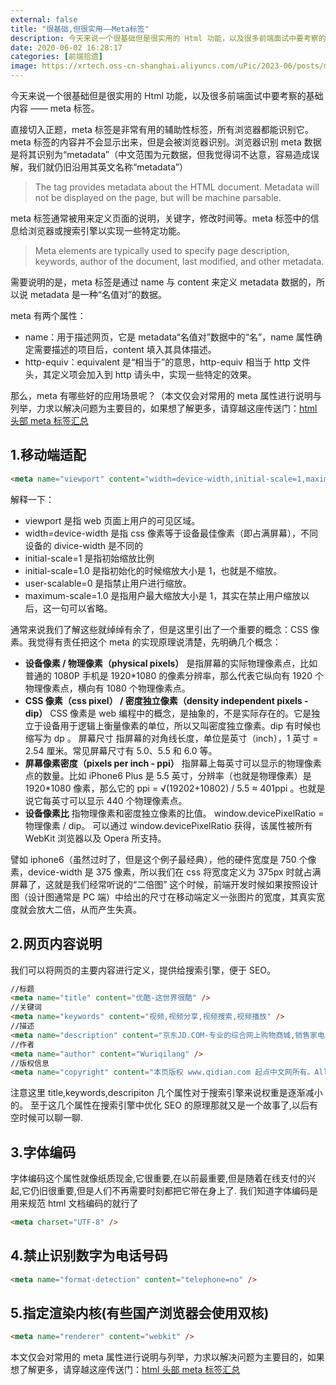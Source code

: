 ```yaml
---
external: false
title: "很基础,但很实用——Meta标签"
description: 今天来说一个很基础但是很实用的 Html 功能，以及很多前端面试中要考察的基础内容 —— meta 标签。
date: 2020-06-02 16:28:17
categories: [前端拾遗]
image: https://xrtech.oss-cn-shanghai.aliyuncs.com/uPic/2023-06/posts/meta.jpg
---
```


今天来说一个很基础但是很实用的 Html 功能，以及很多前端面试中要考察的基础内容 —— meta 标签。

直接切入正题，meta 标签是非常有用的辅助性标签，所有浏览器都能识别它。meta 标签的内容并不会显示出来，但是会被浏览器识别。浏览器识别 meta 数据是将其识别为“metadata”（中文范围为元数据，但我觉得词不达意，容易造成误解，我们就仍旧沿用其英文名称“metadata”）

> The <meta> tag provides metadata about the HTML document. Metadata will not be displayed on the page, but will be machine parsable.

meta 标签通常被用来定义页面的说明，关键字，修改时间等。meta 标签中的信息给浏览器或搜索引擎以实现一些特定功能。

> Meta elements are typically used to specify page description, keywords, author of the document, last modified, and other metadata.

需要说明的是，meta 标签是通过 name 与 content 来定义 metadata 数据的，所以说 metadata 是一种“名值对”的数据。

meta 有两个属性：

- name：用于描述网页，它是 metadata“名值对”数据中的“名”，name 属性确定需要描述的项目后，content 填入其具体描述。
- http-equiv：equivalent 是“相当于”的意思，http-equiv 相当于 http 文件头，其定义项会加入到 http 请头中，实现一些特定的效果。

那么，meta 有哪些好的应用场景呢？（本文仅会对常用的 meta 属性进行说明与列举，力求以解决问题为主要目的，如果想了解更多，请穿越这座传送门：[html 头部 meta 标签汇总](https://www.jianshu.com/p/8d28e5130ab2)

## 1.移动端适配

```html
<meta name="viewport" content="width=device-width,initial-scale=1,maximum-scale=1" />
```

解释一下：

- viewport 是指 web 页面上用户的可见区域。
- width=device-width 是指 css 像素等于设备最佳像素（即占满屏幕），不同设备的 divice-width 是不同的
- initial-scale=1 是指初始缩放比例
- initial-scale=1.0 是指初始化的时候缩放大小是 1，也就是不缩放。
- user-scalable=0 是指禁止用户进行缩放。
- maximum-scale=1.0 是指用户最大缩放大小是 1，其实在禁止用户缩放以后，这一句可以省略。

通常来说我们了解这些就绰绰有余了，但是这里引出了一个重要的概念：CSS 像素。我觉得有责任把这个 meta 的实现原理说清楚，先明确几个概念：

- **设备像素 / 物理像素（physical pixels）**
  是指屏幕的实际物理像素点，比如普通的 1080P 手机是 1920\*1080 的像素分辨率，那么代表它纵向有 1920 个物理像素点，横向有 1080 个物理像素点。
- **CSS 像素（css pixel） / 密度独立像素（density independent pixels - dip）**
  CSS 像素是 web 编程中的概念，是抽象的，不是实际存在的。它是独立于设备用于逻辑上衡量像素的单位，所以又叫密度独立像素。dip 有时候也缩写为 dp 。
  屏幕尺寸
  指屏幕的对角线长度，单位是英寸（inch），1 英寸 = 2.54 厘米。常见屏幕尺寸有 5.0、5.5 和 6.0 等。
- **屏幕像素密度（pixels per inch - ppi）**
  指屏幕上每英寸可以显示的物理像素点的数量。比如 iPhone6 Plus 是 5.5 英寸，分辨率（也就是物理像素）是 1920\*1080 像素，那么它的 ppi = √(19202+10802) / 5.5 ≈ 401ppi 。也就是说它每英寸可以显示 440 个物理像素点。
- **设备像素比**
  指物理像素和密度独立像素的比值。
  window.devicePixelRatio = 物理像素 / dip。
  可以通过 window.devicePixelRatio 获得，该属性被所有 WebKit 浏览器以及 Opera 所支持。

譬如 iphone6（虽然过时了，但是这个例子最经典），他的硬件宽度是 750 个像素，device-width 是 375 像素，所以我们在 css 将宽度定义为 375px 时就占满屏幕了，这就是我们经常听说的“二倍图”
这个时候，前端开发时候如果按照设计图（设计图通常是 PC 端）中给出的尺寸在移动端定义一张图片的宽度，其真实宽度就会放大二倍，从而产生失真。

## 2.网页内容说明

我们可以将网页的主要内容进行定义，提供给搜索引擎，便于 SEO。

```html
//标题
<meta name="title" content="优酷-这世界很酷" />
//关键词
<meta name="keywords" content="视频,视频分享,视频搜索,视频播放" />
//描述
<meta name="description" content="京东JD.COM-专业的综合网上购物商城,销售家电、数码通讯、电脑、家居百货、服装服饰、母婴、图书、食品等数万个品牌优质商品.便捷、诚信的服务，<br>为您提供愉悦的网上购物体验!" />
//作者
<meta name="author" content="Wuriqilang" />
//版权信息
<meta name="copyright" content="本页版权 www.qidian.com 起点中文网所有。All Rights Reserved" />
```

注意这里 title,keywords,descripiton 几个属性对于搜索引擎来说权重是逐渐减小的。
至于这几个属性在搜索引擎中优化 SEO 的原理那就又是一个故事了,以后有空时候可以聊一聊.

## 3.字体编码

字体编码这个属性就像纸质现金,它很重要,在以前最重要,但是随着在线支付的兴起,它仍旧很重要,但是人们不再需要时刻都把它带在身上了.
我们知道字体编码是用来规范 html 文档编码的就行了

```html
<meta charset="UTF-8" />
```

## 4.禁止识别数字为电话号码

```html
<meta name="format-detection" content="telephone=no" />
```

## 5.指定渲染内核(有些国产浏览器会使用双核)

```html
<meta name="renderer" content="webkit" />
```

本文仅会对常用的 meta 属性进行说明与列举，力求以解决问题为主要目的，如果想了解更多，请穿越这座传送门：[html 头部 meta 标签汇总](https://www.jianshu.com/p/8d28e5130ab2)
